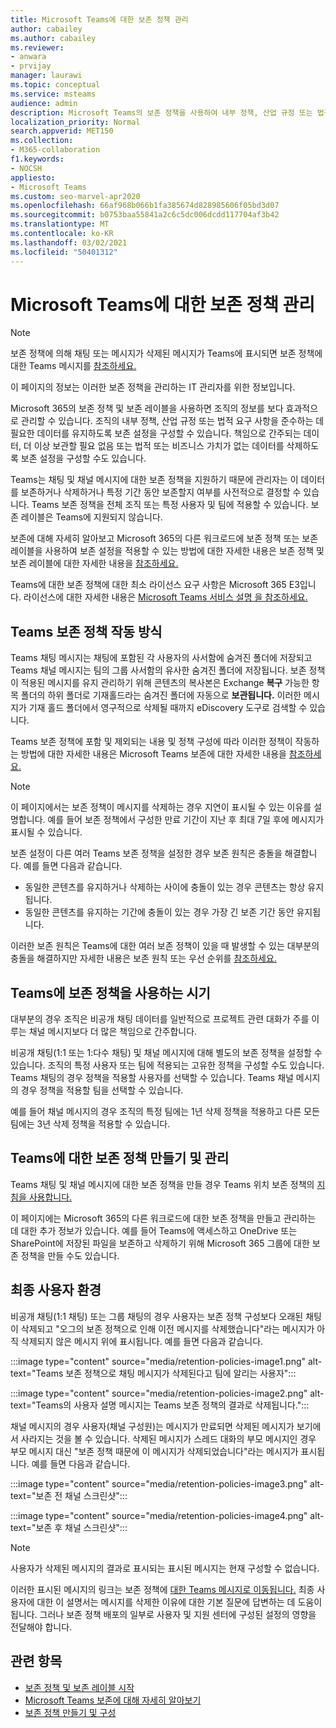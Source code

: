 ```yaml
---
title: Microsoft Teams에 대한 보존 정책 관리
author: cabailey
ms.author: cabailey
ms.reviewer:
- anwara
- prvijay
manager: laurawi
ms.topic: conceptual
ms.service: msteams
audience: admin
description: Microsoft Teams의 보존 정책을 사용하여 내부 정책, 산업 규정 또는 법적 요구 사항을 준수하고 책임으로 간주되거나 법적 비즈니스 가치가 없는 메시지를 삭제하는 데 필요한 메시지를 보관합니다.
localization_priority: Normal
search.appverid: MET150
ms.collection:
- M365-collaboration
f1.keywords:
- NOCSH
appliesto:
- Microsoft Teams
ms.custom: seo-marvel-apr2020
ms.openlocfilehash: 66af968b066b1fa385674d828985606f05bd3d07
ms.sourcegitcommit: b0753baa55841a2c6c5dc006dcdd117704af3b42
ms.translationtype: MT
ms.contentlocale: ko-KR
ms.lasthandoff: 03/02/2021
ms.locfileid: "50401312"
---
```

# <a name="manage-retention-policies-for-microsoft-teams"></a>Microsoft Teams에 대한 보존 정책 관리

> [!NOTE]
> 보존 정책에 의해 채팅 또는 메시지가 삭제된 메시지가 Teams에 표시되면 보존 정책에 대한 Teams 메시지를 [참조하세요.](https://support.microsoft.com/office/teams-messages-about-retention-policies-c151fa2f-1558-4cf9-8e51-854e925b483b)
> 
> 이 페이지의 정보는 이러한 보존 정책을 관리하는 IT 관리자를 위한 정보입니다.

Microsoft 365의 보존 정책 및 보존 레이블을 사용하면 조직의 정보를 보다 효과적으로 관리할 수 있습니다. 조직의 내부 정책, 산업 규정 또는 법적 요구 사항을 준수하는 데 필요한 데이터를 유지하도록 보존 설정을 구성할 수 있습니다. 책임으로 간주되는 데이터, 더 이상 보관할 필요 없음 또는 법적 또는 비즈니스 가치가 없는 데이터를 삭제하도록 보존 설정을 구성할 수도 있습니다.

Teams는 채팅 및 채널 메시지에 대한 보존 정책을 지원하기 때문에 관리자는 이 데이터를 보존하거나 삭제하거나 특정 기간 동안 보존할지 여부를 사전적으로 결정할 수 있습니다. Teams 보존 정책을 전체 조직 또는 특정 사용자 및 팀에 적용할 수 있습니다. 보존 레이블은 Teams에 지원되지 않습니다.

보존에 대해 자세히 알아보고 Microsoft 365의 다른 워크로드에 보존 정책 또는 보존 레이블을 사용하여 보존 설정을 적용할 수 있는 방법에 대한 자세한 내용은 보존 정책 및 보존 레이블에 대한 자세한 내용을 [참조하세요.](https://docs.microsoft.com/microsoft-365/compliance/retention)

Teams에 대한 보존 정책에 대한 최소 라이선스 요구 사항은 Microsoft 365 E3입니다. 라이선스에 대한 자세한 내용은 [Microsoft Teams 서비스 설명 을 참조하세요.](https://docs.microsoft.com/office365/servicedescriptions/teams-service-description)

## <a name="how-teams-retention-policies-work"></a>Teams 보존 정책 작동 방식

Teams 채팅 메시지는 채팅에 포함된 각 사용자의 사서함에 숨겨진 폴더에 저장되고 Teams 채널 메시지는 팀의 그룹 사서함의 유사한 숨겨진 폴더에 저장됩니다. 보존 정책이 적용된 메시지를 유지 관리하기 위해 콘텐츠의 복사본은 Exchange **복구** 가능한 항목 폴더의 하위 폴더로 기재홀드라는 숨겨진 폴더에 자동으로 **보관됩니다.** 이러한 메시지가 기재 홀드 폴더에서 영구적으로 삭제될 때까지 eDiscovery 도구로 검색할 수 있습니다.

Teams 보존 정책에 포함 및 제외되는 내용 및 정책 구성에 따라 이러한 정책이 작동하는 방법에 대한 자세한 내용은 Microsoft Teams 보존에 대한 자세한 내용을 [참조하세요.](https://docs.microsoft.com/microsoft-365/compliance/retention-policies-teams)

> [!NOTE]
> 이 페이지에서는 보존 정책이 메시지를 삭제하는 경우 지연이 표시될 수 있는 이유를 설명합니다. 예를 들어 보존 정책에서 구성한 만료 기간이 지난 후 최대 7일 후에 메시지가 표시될 수 있습니다.

보존 설정이 다른 여러 Teams 보존 정책을 설정한 경우 보존 원칙은 충돌을 해결합니다. 예를 들면 다음과 같습니다.
- 동일한 콘텐츠를 유지하거나 삭제하는 사이에 충돌이 있는 경우 콘텐츠는 항상 유지됩니다.
- 동일한 콘텐츠를 유지하는 기간에 충돌이 있는 경우 가장 긴 보존 기간 동안 유지됩니다.

이러한 보존 원칙은 Teams에 대한 여러 보존 정책이 있을 때 발생할 수 있는 대부분의 충돌을 해결하지만 자세한 내용은 보존 원칙 또는 우선 순위를 [참조하세요.](https://docs.microsoft.com/microsoft-365/compliance/retention#the-principles-of-retention-or-what-takes-precedence)

## <a name="when-to-use-retention-policies-for-teams"></a>Teams에 보존 정책을 사용하는 시기

대부분의 경우 조직은 비공개 채팅 데이터를 일반적으로 프로젝트 관련 대화가 주를 이루는 채널 메시지보다 더 많은 책임으로 간주합니다.

비공개 채팅(1:1 또는 1:다수 채팅) 및 채널 메시지에 대해 별도의 보존 정책을 설정할 수 있습니다. 조직의 특정 사용자 또는 팀에 적용되는 고유한 정책을 구성할 수도 있습니다. Teams 채팅의 경우 정책을 적용할 사용자를 선택할 수 있습니다. Teams 채널 메시지의 경우 정책을 적용할 팀을 선택할 수 있습니다.

예를 들어 채널 메시지의 경우 조직의 특정 팀에는 1년 삭제 정책을 적용하고 다른 모든 팀에는 3년 삭제 정책을 적용할 수 있습니다.

## <a name="create-and-manage-retention-policies-for-teams"></a>Teams에 대한 보존 정책 만들기 및 관리

Teams 채팅 및 채널 메시지에 대한 보존 정책을 만들 경우 Teams 위치 보존 정책의 [지침을 사용합니다.](https://docs.microsoft.com/microsoft-365/compliance/create-retention-policies#retention-policy-for-teams-locations)

이 페이지에는 Microsoft 365의 다른 워크로드에 대한 보존 정책을 만들고 관리하는 데 대한 추가 정보가 있습니다. 예를 들어 Teams에 액세스하고 OneDrive 또는 SharePoint에 저장된 파일을 보존하고 삭제하기 위해 Microsoft 365 그룹에 대한 보존 정책을 만들 수도 있습니다.  

## <a name="end-user-experience"></a>최종 사용자 환경

비공개 채팅(1:1 채팅) 또는 그룹 채팅의 경우 사용자는 보존 정책 구성보다 오래된 채팅이 삭제되고 "오그의 보존 정책으로 인해 이전 메시지를 삭제했습니다"라는 메시지가 아직 삭제되지 않은 메시지 위에 표시됩니다. 예를 들면 다음과 같습니다.

:::image type="content" source="media/retention-policies-image1.png" alt-text="Teams 보존 정책으로 채팅 메시지가 삭제된다고 팀에 알리는 사용자":::


:::image type="content" source="media/retention-policies-image2.png" alt-text="Teams의 사용자 설명 메시지는 Teams 보존 정책의 결과로 삭제됩니다.":::

채널 메시지의 경우 사용자(채널 구성원)는 메시지가 만료되면 삭제된 메시지가 보기에서 사라지는 것을 볼 수 있습니다. 삭제된 메시지가 스레드 대화의 부모 메시지인 경우 부모 메시지 대신 "보존 정책 때문에 이 메시지가 삭제되었습니다"라는 메시지가 표시됩니다. 예를 들면 다음과 같습니다.

:::image type="content" source="media/retention-policies-image3.png" alt-text="보존 전 채널 스크린샷":::

:::image type="content" source="media/retention-policies-image4.png" alt-text="보존 후 채널 스크린샷":::

> [!NOTE]
> 사용자가 삭제된 메시지의 결과로 표시되는 표시된 메시지는 현재 구성할 수 없습니다.

이러한 표시된 메시지의 링크는 보존 정책에 [대한 Teams 메시지로 이동됩니다.](https://support.microsoft.com/en-us/office/teams-messages-about-retention-policies-c151fa2f-1558-4cf9-8e51-854e925b483b) 최종 사용자에 대한 이 설명서는 메시지를 삭제한 이유에 대한 기본 질문에 답변하는 데 도움이 됩니다. 그러나 보존 정책 배포의 일부로 사용자 및 지원 센터에 구성된 설정의 영향을 전달해야 합니다.

## <a name="related-topics"></a>관련 항목

- [보존 정책 및 보존 레이블 시작](https://docs.microsoft.com/microsoft-365/compliance/get-started-with-retention)
- [Microsoft Teams 보존에 대해 자세히 알아보기](https://docs.microsoft.com/microsoft-365/compliance/retention-policies-teams)
- [보존 정책 만들기 및 구성](https://docs.microsoft.com/microsoft-365/compliance/create-retention-policies)